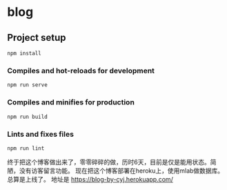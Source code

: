 # blog

## Project setup
```
npm install
```

### Compiles and hot-reloads for development
```
npm run serve
```

### Compiles and minifies for production
```
npm run build
```

### Lints and fixes files
```
npm run lint
```
终于把这个博客做出来了，零零碎碎的做，历时6天，目前是仅是能用状态。简陋，没有访客留言功能。
现在把这个博客部署在heroku上，使用mlab做数据库。总算是上线了。
地址是 https://blog-by-cyj.herokuapp.com/
